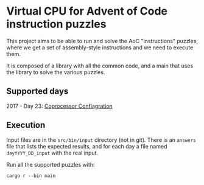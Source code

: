# Virtual CPU for Advent of Code instruction puzzles

This project aims to be able to run and solve the AoC "instructions" puzzles, where we get a set of assembly-style instructions and we need to execute them.

It is composed of a library with all the common code, and a main that uses the library to solve the various puzzles.

## Supported days

2017 - Day 23: [Coprocessor Conflagration](https://adventofcode.com/2017/day/23)


## Execution

Input files are in the `src/bin/input` directory (not in git). There is an `answers` file that lists the expected results, and for each day a file named `dayYYYY_DD_input` with the real input.

Run all the supported puzzles with:

    cargo r --bin main